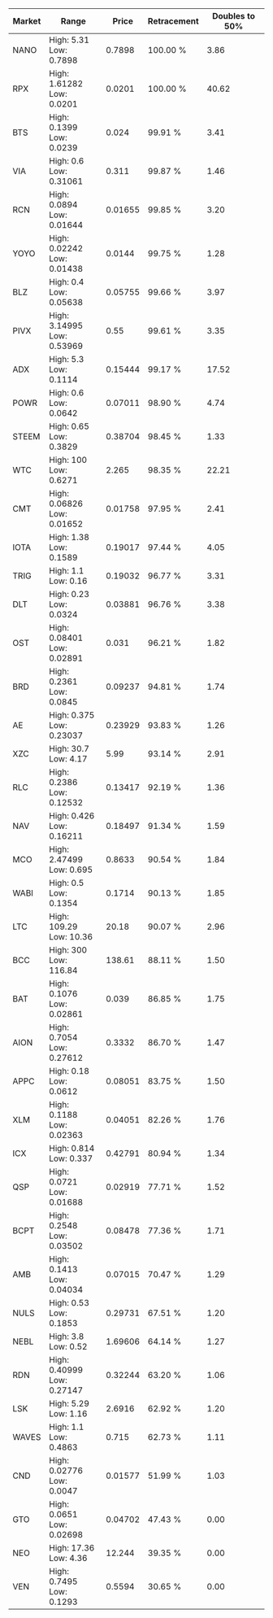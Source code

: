 | Market | Range | Price| Retracement | Doubles to 50% |
| --- | --- | --- | --- | --- |
| NANO | High: 5.31<br />Low: 0.7898 | 0.7898 | 100.00 % | 3.86 |
| RPX | High: 1.61282<br />Low: 0.0201 | 0.0201 | 100.00 % | 40.62 |
| BTS | High: 0.1399<br />Low: 0.0239 | 0.024 | 99.91 % | 3.41 |
| VIA | High: 0.6<br />Low: 0.31061 | 0.311 | 99.87 % | 1.46 |
| RCN | High: 0.0894<br />Low: 0.01644 | 0.01655 | 99.85 % | 3.20 |
| YOYO | High: 0.02242<br />Low: 0.01438 | 0.0144 | 99.75 % | 1.28 |
| BLZ | High: 0.4<br />Low: 0.05638 | 0.05755 | 99.66 % | 3.97 |
| PIVX | High: 3.14995<br />Low: 0.53969 | 0.55 | 99.61 % | 3.35 |
| ADX | High: 5.3<br />Low: 0.1114 | 0.15444 | 99.17 % | 17.52 |
| POWR | High: 0.6<br />Low: 0.0642 | 0.07011 | 98.90 % | 4.74 |
| STEEM | High: 0.65<br />Low: 0.3829 | 0.38704 | 98.45 % | 1.33 |
| WTC | High: 100<br />Low: 0.6271 | 2.265 | 98.35 % | 22.21 |
| CMT | High: 0.06826<br />Low: 0.01652 | 0.01758 | 97.95 % | 2.41 |
| IOTA | High: 1.38<br />Low: 0.1589 | 0.19017 | 97.44 % | 4.05 |
| TRIG | High: 1.1<br />Low: 0.16 | 0.19032 | 96.77 % | 3.31 |
| DLT | High: 0.23<br />Low: 0.0324 | 0.03881 | 96.76 % | 3.38 |
| OST | High: 0.08401<br />Low: 0.02891 | 0.031 | 96.21 % | 1.82 |
| BRD | High: 0.2361<br />Low: 0.0845 | 0.09237 | 94.81 % | 1.74 |
| AE | High: 0.375<br />Low: 0.23037 | 0.23929 | 93.83 % | 1.26 |
| XZC | High: 30.7<br />Low: 4.17 | 5.99 | 93.14 % | 2.91 |
| RLC | High: 0.2386<br />Low: 0.12532 | 0.13417 | 92.19 % | 1.36 |
| NAV | High: 0.426<br />Low: 0.16211 | 0.18497 | 91.34 % | 1.59 |
| MCO | High: 2.47499<br />Low: 0.695 | 0.8633 | 90.54 % | 1.84 |
| WABI | High: 0.5<br />Low: 0.1354 | 0.1714 | 90.13 % | 1.85 |
| LTC | High: 109.29<br />Low: 10.36 | 20.18 | 90.07 % | 2.96 |
| BCC | High: 300<br />Low: 116.84 | 138.61 | 88.11 % | 1.50 |
| BAT | High: 0.1076<br />Low: 0.02861 | 0.039 | 86.85 % | 1.75 |
| AION | High: 0.7054<br />Low: 0.27612 | 0.3332 | 86.70 % | 1.47 |
| APPC | High: 0.18<br />Low: 0.0612 | 0.08051 | 83.75 % | 1.50 |
| XLM | High: 0.1188<br />Low: 0.02363 | 0.04051 | 82.26 % | 1.76 |
| ICX | High: 0.814<br />Low: 0.337 | 0.42791 | 80.94 % | 1.34 |
| QSP | High: 0.0721<br />Low: 0.01688 | 0.02919 | 77.71 % | 1.52 |
| BCPT | High: 0.2548<br />Low: 0.03502 | 0.08478 | 77.36 % | 1.71 |
| AMB | High: 0.1413<br />Low: 0.04034 | 0.07015 | 70.47 % | 1.29 |
| NULS | High: 0.53<br />Low: 0.1853 | 0.29731 | 67.51 % | 1.20 |
| NEBL | High: 3.8<br />Low: 0.52 | 1.69606 | 64.14 % | 1.27 |
| RDN | High: 0.40999<br />Low: 0.27147 | 0.32244 | 63.20 % | 1.06 |
| LSK | High: 5.29<br />Low: 1.16 | 2.6916 | 62.92 % | 1.20 |
| WAVES | High: 1.1<br />Low: 0.4863 | 0.715 | 62.73 % | 1.11 |
| CND | High: 0.02776<br />Low: 0.0047 | 0.01577 | 51.99 % | 1.03 |
| GTO | High: 0.0651<br />Low: 0.02698 | 0.04702 | 47.43 % | 0.00 |
| NEO | High: 17.36<br />Low: 4.36 | 12.244 | 39.35 % | 0.00 |
| VEN | High: 0.7495<br />Low: 0.1293 | 0.5594 | 30.65 % | 0.00 |

